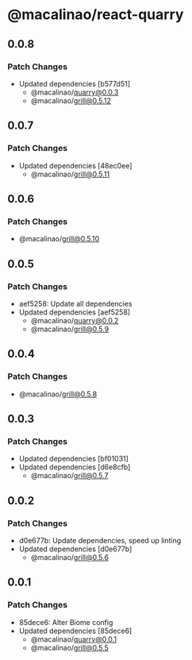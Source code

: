 # @macalinao/react-quarry

## 0.0.8

### Patch Changes

- Updated dependencies [b577d51]
  - @macalinao/quarry@0.0.3
  - @macalinao/grill@0.5.12

## 0.0.7

### Patch Changes

- Updated dependencies [48ec0ee]
  - @macalinao/grill@0.5.11

## 0.0.6

### Patch Changes

- @macalinao/grill@0.5.10

## 0.0.5

### Patch Changes

- aef5258: Update all dependencies
- Updated dependencies [aef5258]
  - @macalinao/quarry@0.0.2
  - @macalinao/grill@0.5.9

## 0.0.4

### Patch Changes

- @macalinao/grill@0.5.8

## 0.0.3

### Patch Changes

- Updated dependencies [bf01031]
- Updated dependencies [d6e8cfb]
  - @macalinao/grill@0.5.7

## 0.0.2

### Patch Changes

- d0e677b: Update dependencies, speed up linting
- Updated dependencies [d0e677b]
  - @macalinao/grill@0.5.6

## 0.0.1

### Patch Changes

- 85dece6: Alter Biome config
- Updated dependencies [85dece6]
  - @macalinao/quarry@0.0.1
  - @macalinao/grill@0.5.5
